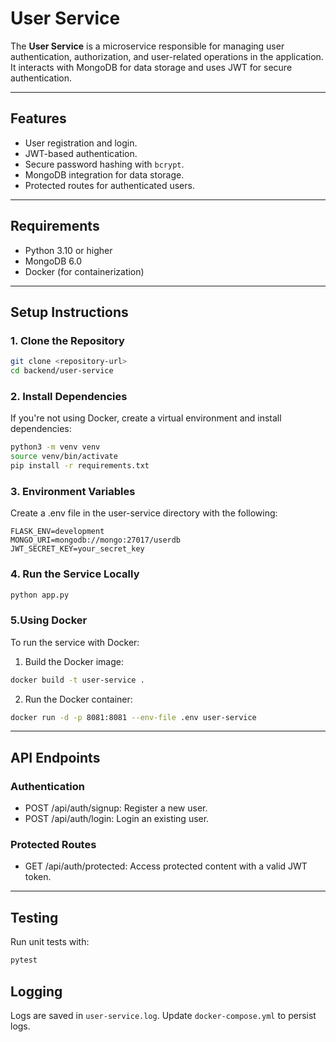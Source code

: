 # User Service

The **User Service** is a microservice responsible for managing user authentication, authorization, and user-related operations in the application. It interacts with MongoDB for data storage and uses JWT for secure authentication.

---

## Features
- User registration and login.
- JWT-based authentication.
- Secure password hashing with `bcrypt`.
- MongoDB integration for data storage.
- Protected routes for authenticated users.

---

## Requirements
- Python 3.10 or higher
- MongoDB 6.0
- Docker (for containerization)

---

## Setup Instructions

### 1. Clone the Repository
```bash
git clone <repository-url>
cd backend/user-service
```

### 2. Install Dependencies
If you're not using Docker, create a virtual environment and install dependencies:
```bash
python3 -m venv venv
source venv/bin/activate
pip install -r requirements.txt
```
### 3. Environment Variables
Create a .env file in the user-service directory with the following:
```env
FLASK_ENV=development
MONGO_URI=mongodb://mongo:27017/userdb
JWT_SECRET_KEY=your_secret_key
```

### 4. Run the Service Locally
```bash
python app.py
```

### 5.Using Docker
To run the service with Docker:

1. Build the Docker image:
```bash
docker build -t user-service .
```
2. Run the Docker container:
```bash
docker run -d -p 8081:8081 --env-file .env user-service
```
---
## API Endpoints
### Authentication
- POST /api/auth/signup: Register a new user.
- POST /api/auth/login: Login an existing user.
### Protected Routes
- GET /api/auth/protected: Access protected content with a valid JWT token.
---
## Testing
Run unit tests with:

```bash
pytest
```

## Logging
Logs are saved in ```user-service.log```. Update ```docker-compose.yml``` to persist logs.
